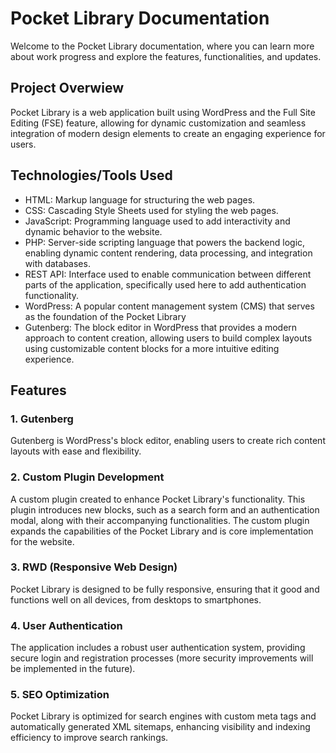 # Pocket Library Documentation
Welcome to the Pocket Library documentation, where you can learn more about work progress and explore the features, functionalities, and updates.

## Project Overwiew
Pocket Library is a web application built using WordPress and the Full Site Editing (FSE) feature, allowing for dynamic customization and seamless integration of modern design elements to create an engaging experience for users.

## Technologies/Tools Used

- HTML: Markup language for structuring the web pages.
- CSS: Cascading Style Sheets used for styling the web pages.
- JavaScript: Programming language used to add interactivity and dynamic behavior to the website.
- PHP: Server-side scripting language that powers the backend logic, enabling dynamic content rendering, data processing, and integration with databases.
- REST API: Interface used to enable communication between different parts of the application, specifically used here to add authentication functionality.
- WordPress: A popular content management system (CMS) that serves as the foundation of the Pocket Library
- Gutenberg: The block editor in WordPress that provides a modern approach to content creation, allowing users to build complex layouts using customizable content blocks for a more intuitive editing experience.

## Features

### 1. Gutenberg
Gutenberg is WordPress's block editor, enabling users to create rich content layouts with ease and flexibility.

### 2. Custom Plugin Development
A custom plugin created to enhance Pocket Library's functionality. This plugin introduces new blocks, such as a search form and an authentication modal, along with their accompanying functionalities. 
The custom plugin expands the capabilities of the Pocket Library and is core implementation for the website.

### 3. RWD (Responsive Web Design)
Pocket Library is designed to be fully responsive, ensuring that it good and functions well on all devices, from desktops to smartphones.

### 4. User Authentication
The application includes a robust user authentication system, providing secure login and registration processes (more security improvements will be implemented in the future).

### 5. SEO Optimization
Pocket Library is optimized for search engines with custom meta tags and automatically generated XML sitemaps, enhancing visibility and indexing efficiency to improve search rankings.
